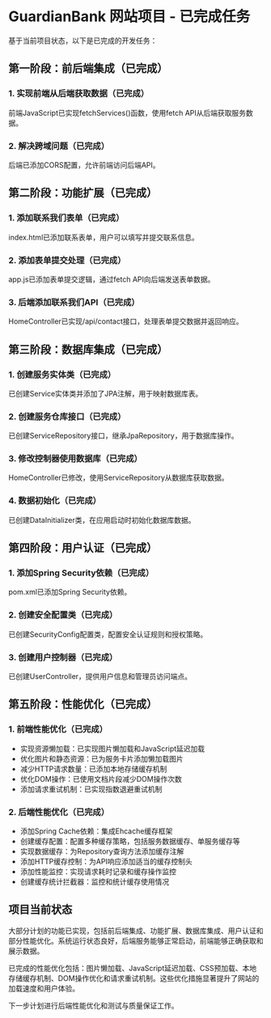 # GuardianBank 网站项目 - 已完成任务

基于当前项目状态，以下是已完成的开发任务：

## 第一阶段：前后端集成（已完成）

### 1. 实现前端从后端获取数据（已完成）

前端JavaScript已实现fetchServices()函数，使用fetch API从后端获取服务数据。

### 2. 解决跨域问题（已完成）

后端已添加CORS配置，允许前端访问后端API。

## 第二阶段：功能扩展（已完成）

### 1. 添加联系我们表单（已完成）

index.html已添加联系表单，用户可以填写并提交联系信息。

### 2. 添加表单提交处理（已完成）

app.js已添加表单提交逻辑，通过fetch API向后端发送表单数据。

### 3. 后端添加联系我们API（已完成）

HomeController已实现/api/contact接口，处理表单提交数据并返回响应。

## 第三阶段：数据库集成（已完成）

### 1. 创建服务实体类（已完成）

已创建Service实体类并添加了JPA注解，用于映射数据库表。

### 2. 创建服务仓库接口（已完成）

已创建ServiceRepository接口，继承JpaRepository，用于数据库操作。

### 3. 修改控制器使用数据库（已完成）

HomeController已修改，使用ServiceRepository从数据库获取数据。

### 4. 数据初始化（已完成）

已创建DataInitializer类，在应用启动时初始化数据库数据。

## 第四阶段：用户认证（已完成）

### 1. 添加Spring Security依赖（已完成）

pom.xml已添加Spring Security依赖。

### 2. 创建安全配置类（已完成）

已创建SecurityConfig配置类，配置安全认证规则和授权策略。

### 3. 创建用户控制器（已完成）

已创建UserController，提供用户信息和管理员访问端点。

## 第五阶段：性能优化（已完成）

### 1. 前端性能优化（已完成）

- 实现资源懒加载：已实现图片懒加载和JavaScript延迟加载
- 优化图片和静态资源：已为服务卡片添加懒加载图片
- 减少HTTP请求数量：已添加本地存储缓存机制
- 优化DOM操作：已使用文档片段减少DOM操作次数
- 添加请求重试机制：已实现指数退避重试机制

### 2. 后端性能优化（已完成）

- 添加Spring Cache依赖：集成Ehcache缓存框架
- 创建缓存配置：配置多种缓存策略，包括服务数据缓存、单服务缓存等
- 实现数据缓存：为Repository查询方法添加缓存注解
- 添加HTTP缓存控制：为API响应添加适当的缓存控制头
- 添加性能监控：实现请求耗时记录和缓存操作监控
- 创建缓存统计拦截器：监控和统计缓存使用情况

## 项目当前状态

大部分计划的功能已实现，包括前后端集成、功能扩展、数据库集成、用户认证和部分性能优化。系统运行状态良好，后端服务能够正常启动，前端能够正确获取和展示数据。

已完成的性能优化包括：图片懒加载、JavaScript延迟加载、CSS预加载、本地存储缓存机制、DOM操作优化和请求重试机制。这些优化措施显著提升了网站的加载速度和用户体验。

下一步计划进行后端性能优化和测试与质量保证工作。